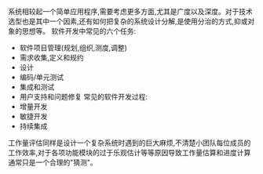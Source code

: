 系统相较起一个简单应用程序,需要考虑更多方面,尤其是广度以及深度。对于技术选型也是其中一个因素,还有如何把复杂的系统设计分解,是使用分治的方式,抑或对象的思想等。
软件开发中常见的六个任务:
* 软件项目管理(规划,组织,测度,调整)
* 需求收集,定义和规约
* 设计
* 编码/单元测试
* 集成和测试
* 用户支持和问题修复
常见的软件开发过程:
* 增量开发
* 敏捷开发
* 持续集成

工作量评估同样是设计一个复杂系统时遇到的巨大麻烦,不清楚小团队每位成员的工作效率,对于各项功能模块的过于乐观估计等等原因导致工作量估算和进度计算通常只是一个合理的"猜测"。